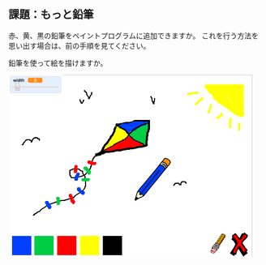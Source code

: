 ## 課題：もっと鉛筆

赤、黄、黒の鉛筆をペイントプログラムに追加できますか。 これを行う方法を思い出す場合は、前の手順を見てください。

鉛筆を使って絵を描けますか。

![スクリーンショット](images/paint-final.png)